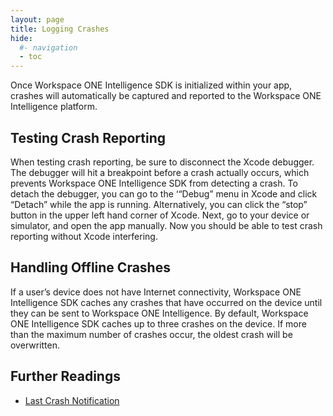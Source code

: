 ```yaml
---
layout: page
title: Logging Crashes
hide:
  #- navigation
  - toc
---
```


Once Workspace ONE Intelligence SDK is initialized within your app, crashes will automatically be captured and reported to the Workspace ONE Intelligence platform.

## Testing Crash Reporting

When testing crash reporting, be sure to disconnect the Xcode debugger. The debugger will hit a breakpoint before a crash actually occurs, which prevents Workspace ONE Intelligence SDK from detecting a crash. To detach the debugger, you can go to the ‘“Debug” menu in Xcode and click “Detach” while the app is running. Alternatively, you can click the “stop” button in the upper left hand corner of Xcode. Next, go to your device or simulator, and open the app manually. Now you should be able to test crash reporting without Xcode interfering.

## Handling Offline Crashes

If a user’s device does not have Internet connectivity, Workspace ONE Intelligence SDK caches any crashes that have occurred on the device until they can be sent to Workspace ONE Intelligence. By default, Workspace ONE Intelligence SDK caches up to three crashes on the device. If more than the maximum number of crashes occur, the oldest crash will be overwritten.

## Further Readings

- [Last Crash Notification](constants.md#last-crash-notification)
